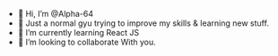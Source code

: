 - 👋 Hi, I’m @Alpha-64
- 👀 Just a normal gyu trying to improve my skills & learning new stuff.
- 🌱 I’m currently learning React JS
- 💞️ I’m looking to collaborate With you.

<!---
Alpha-64/Alpha-64 is a ✨ special ✨ repository because its `README.md` (this file) appears on your GitHub profile.
You can click the Preview link to take a look at your changes.
--->
